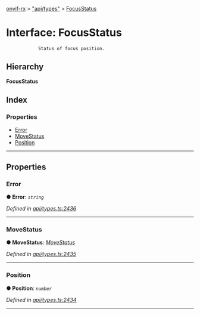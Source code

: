 [onvif-rx](../README.md) > ["api/types"](../modules/_api_types_.md) > [FocusStatus](../interfaces/_api_types_.focusstatus.md)

# Interface: FocusStatus

```
            Status of focus position.
```

## Hierarchy

**FocusStatus**

## Index

### Properties

* [Error](_api_types_.focusstatus.md#error)
* [MoveStatus](_api_types_.focusstatus.md#movestatus)
* [Position](_api_types_.focusstatus.md#position)

---

## Properties

<a id="error"></a>

###  Error

**● Error**: *`string`*

*Defined in [api/types.ts:2436](https://github.com/patrickmichalina/onvif-rx/blob/3ab1739/src/api/types.ts#L2436)*

___
<a id="movestatus"></a>

###  MoveStatus

**● MoveStatus**: *[MoveStatus](../enums/_api_types_.movestatus.md)*

*Defined in [api/types.ts:2435](https://github.com/patrickmichalina/onvif-rx/blob/3ab1739/src/api/types.ts#L2435)*

___
<a id="position"></a>

###  Position

**● Position**: *`number`*

*Defined in [api/types.ts:2434](https://github.com/patrickmichalina/onvif-rx/blob/3ab1739/src/api/types.ts#L2434)*

___

